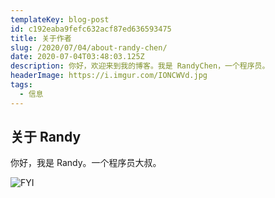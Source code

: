 ```yaml
---
templateKey: blog-post
id: c192eaba9fefc632acf87ed636593475
title: 关于作者
slug: /2020/07/04/about-randy-chen/
date: 2020-07-04T03:48:03.125Z
description: 你好，欢迎来到我的博客。我是 RandyChen，一个程序员。
headerImage: https://i.imgur.com/IONCWVd.jpg
tags:
  - 信息
---
```


## 关于 Randy

你好，我是 Randy。一个程序员大叔。

![FYI](https://i.imgur.com/LalbenT.jpg)





